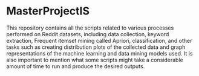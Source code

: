 # MasterProjectIS
This repository contains all the scripts related to various processes performed on Reddit datasets, including data collection, keyword extraction, Frequent itemset mining called Apriori, classification, and other tasks such as creating distribution plots of the collected data and graph representations of the machine learning and data mining models used. It is also important to mention what some scripts might take a considerable amount of time to run and produce the desired outputs.
